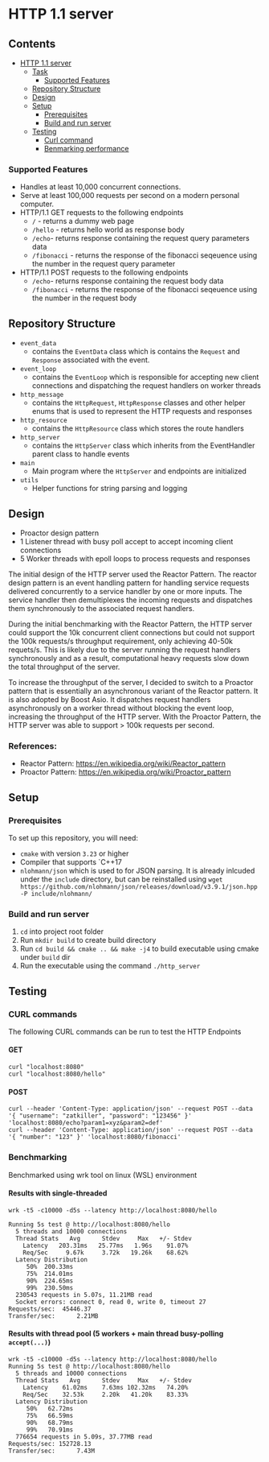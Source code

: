 # HTTP 1.1 server

## Contents

* [HTTP 1.1 server](#http-11-server)
  * [Task](#task)
    * [Supported Features](#supported-features)
  * [Repository Structure](#repository-structure)
  * [Design](#design)
  * [Setup](#setup)
      * [Prerequisites](#prerequisites)
      * [Build and run server](#build-and-run-server)
  * [Testing](#testing)
      * [Curl command](#curl-commands)
      * [Benmarking performance](#benchmarking)

### Supported Features
- Handles at least 10,000 concurrent connections.
- Serve at least 100,000 requests per second on a modern personal computer.
- HTTP/1.1 GET requests to the following endpoints
  - `/` - returns a dummy web page
  - `/hello` - returns hello world as response body
  - `/echo`- returns response containing the request query parameters data
  - `/fibonacci` - returns the response of the fibonacci seqeuence using the number in the request query parameter
- HTTP/1.1 POST requests to the following endpoints
  - `/echo`- returns response containing the request body data
  - `/fibonacci` - returns the response of the fibonacci seqeuence using the number in the request body

## Repository Structure
- `event_data`
  - contains the `EventData` class which is contains the `Request` and `Response` associated with the event.
- `event_loop`
  - contains the `EventLoop` which is responsible for accepting new client connections and dispatching the request handlers on worker threads
- `http_message`
  - contains the `HttpRequest`, `HttpResponse` classes and other helper enums that is used to represent the HTTP requests and responses
- `http_resource`
  - contains the `HttpResource` class which stores the route handlers
- `http_server`
  - contains the `HttpServer` class which inherits from the EventHandler parent class to handle events
- `main`
  - Main program where the `HttpServer` and endpoints are initialized
- `utils`
  - Helper functions for string parsing and logging

## Design
- Proactor design pattern
- 1 Listener thread with busy poll accept to accept incoming client connections
- 5 Worker threads with epoll loops to process requests and responses

The initial design of the HTTP server used the Reactor Pattern. The reactor design pattern is an event handling pattern for handling service requests delivered concurrently to a service handler by one or more inputs. The service handler then demultiplexes the incoming requests and dispatches them synchronously to the associated request handlers. 

During the initial benchmarking with the Reactor Pattern, the HTTP server could support the 10k concurrent client connections but could not support the 100k requests/s throughput requirement, only achieving 40-50k requets/s. This is likely due to the server running the request handlers synchronously and as a result, computational heavy requests slow down the total throughput of the server.

To increase the throughput of the server, I decided to switch to a Proactor pattern that is essentially an asynchronous variant of the Reactor pattern. It is also adopted by Boost Asio. It dispatches request handlers asynchronously on a worker thread without blocking the event loop, increasing the throughput of the HTTP server. With the Proactor Pattern, the HTTP server was able to support > 100k requests per second.


### References:
- Reactor Pattern: https://en.wikipedia.org/wiki/Reactor_pattern
- Proactor Pattern: https://en.wikipedia.org/wiki/Proactor_pattern


## Setup

### Prerequisites
To set up this repository, you will need:
- `cmake` with version `3.23` or higher
- Compiler that supports `C++17
- `nlohmann/json` which is used to for JSON parsing. It is already inlcuded under the `include` directory, but can be reinstalled using `wget https://github.com/nlohmann/json/releases/download/v3.9.1/json.hpp -P include/nlohmann/`

### Build and run server
1. `cd` into project root folder
2. Run `mkdir build` to create build directory 
3. Run `cd build && cmake .. && make -j4` to build executable using cmake under `build` dir
4. Run the executable using the command `./http_server`

## Testing

### CURL commands

The following CURL commands can be run to test the HTTP Endpoints

#### GET
```
curl "localhost:8080"
curl "localhost:8080/hello"
```

#### POST

```
curl --header 'Content-Type: application/json' --request POST --data '{ "username": "zatkiller", "password": "123456" }' 'localhost:8080/echo?param1=xyz&param2=def'
curl --header 'Content-Type: application/json' --request POST --data '{ "number": "123" }' 'localhost:8080/fibonacci'
```

### Benchmarking

Benchmarked using wrk tool on linux (WSL) environment

#### Results with single-threaded

```
wrk -t5 -c10000 -d5s --latency http://localhost:8080/hello

Running 5s test @ http://localhost:8080/hello
  5 threads and 10000 connections
  Thread Stats   Avg      Stdev     Max   +/- Stdev
    Latency   203.31ms   25.77ms   1.96s    91.07%
    Req/Sec     9.67k     3.72k   19.26k    68.62%
  Latency Distribution
     50%  200.33ms
     75%  214.01ms
     90%  224.65ms
     99%  230.50ms
  230543 requests in 5.07s, 11.21MB read
  Socket errors: connect 0, read 0, write 0, timeout 27
Requests/sec:  45446.37
Transfer/sec:      2.21MB
```

#### Results with thread pool (5 workers + main thread busy-polling `accept(...)`)

```
wrk -t5 -c10000 -d5s --latency http://localhost:8080/hello
Running 5s test @ http://localhost:8080/hello
  5 threads and 10000 connections
  Thread Stats   Avg      Stdev     Max   +/- Stdev
    Latency    61.02ms    7.63ms 102.32ms   74.20%
    Req/Sec    32.53k     2.20k   41.20k    83.33%
  Latency Distribution
     50%   62.72ms
     75%   66.59ms
     90%   68.79ms
     99%   70.91ms
  776654 requests in 5.09s, 37.77MB read
Requests/sec: 152728.13
Transfer/sec:      7.43M
```
